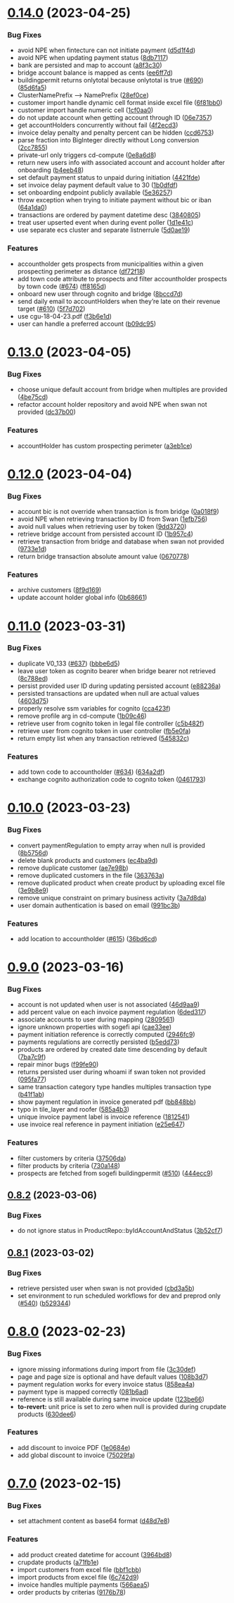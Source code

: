 # [0.14.0](https://github.com/b-partners/bpartners-api/compare/v0.13.0...v0.14.0) (2023-04-25)


### Bug Fixes

* avoid NPE when fintecture can not initiate payment ([d5d1f4d](https://github.com/b-partners/bpartners-api/commit/d5d1f4db8b373b4a0c8567edaaa222b39b799763))
* avoid NPE when updating payment status ([8db7117](https://github.com/b-partners/bpartners-api/commit/8db7117b1d76a7ead86cfe30980d3b1b8f813d23))
* bank are persisted and map to account ([a8f3c30](https://github.com/b-partners/bpartners-api/commit/a8f3c3002b014496b638c2e1b93fa8447812a5ff))
* bridge account balance is mapped as cents ([ee6ff7d](https://github.com/b-partners/bpartners-api/commit/ee6ff7d3335cbacae8d08534073f22cc1fa2c5e5))
* buildingpermit returns onlytotal because onlytotal is true ([#690](https://github.com/b-partners/bpartners-api/issues/690)) ([85d6fa5](https://github.com/b-partners/bpartners-api/commit/85d6fa54cbf7594a5e7190b5d64c2b4149d21a45))
* ClusterNamePrefix --> NamePrefix ([28ef0ce](https://github.com/b-partners/bpartners-api/commit/28ef0cecfb24c1bb1a6e6a5602f3797434069833))
* customer import handle dynamic cell format inside excel file ([6f81bb0](https://github.com/b-partners/bpartners-api/commit/6f81bb0ea3e2b14df6ef468673b6978d650cf105))
* customer import handle numeric cell ([1cf0aa0](https://github.com/b-partners/bpartners-api/commit/1cf0aa0f8332b8f61580d27c2db18eaa8d6cab89))
* do not update account when getting account through ID ([06e7357](https://github.com/b-partners/bpartners-api/commit/06e7357e6bcb43b1c9a8b93a4b4c2b48ce9a9b41))
* get accountHolders concurrently without fail ([4f2ecd3](https://github.com/b-partners/bpartners-api/commit/4f2ecd30560f68dc268cb0cf03403d7d6e1e72f9))
* invoice delay penalty and penalty percent can be hidden   ([ccd6753](https://github.com/b-partners/bpartners-api/commit/ccd6753fee23c3cf5fcecca383d9df6a6e723cd4))
* parse fraction into BigInteger directly without Long conversion ([2cc7855](https://github.com/b-partners/bpartners-api/commit/2cc7855aa7c009e5dd1ac8264dae257a63c4fe38))
* private-url only triggers cd-compute ([0e8a6d8](https://github.com/b-partners/bpartners-api/commit/0e8a6d872cdd20f72fbcf12de0c9e57e56f2325c))
* return new users info with associated account and account holder after onboarding ([b4eeb48](https://github.com/b-partners/bpartners-api/commit/b4eeb48de8f040407c36f49c03dff2b6416fb442))
* set default payment status to unpaid during initiation ([4421fde](https://github.com/b-partners/bpartners-api/commit/4421fde1df9568088c0259ac77258e07d7fb7168))
* set invoice delay payment default value to 30 ([1b0dfdf](https://github.com/b-partners/bpartners-api/commit/1b0dfdf85a4b7ebcaca43b2deb672ddbe9b30239))
* set onboarding endpoint publicly available ([5e36257](https://github.com/b-partners/bpartners-api/commit/5e36257e2939734d2d003c555dca52d8192ddd56))
* throw exception when trying to initiate payment without bic or iban ([64a1da0](https://github.com/b-partners/bpartners-api/commit/64a1da0d81ec84d3219806883d9ef5e0ce1121ce))
* transactions are ordered by payment datetime desc ([3840805](https://github.com/b-partners/bpartners-api/commit/384080551ee0dd5f10af323d438f826537e6831e))
* treat user upserted event when during event poller ([1d1e41c](https://github.com/b-partners/bpartners-api/commit/1d1e41c43416c28240615c6cd2537201dd795bc4))
* use separate ecs cluster and separate listnerrule ([5d0ae19](https://github.com/b-partners/bpartners-api/commit/5d0ae19b9a243d5d465fb4da474e13b1c51065de))


### Features

* accountholder gets prospects from municipalities within a given prospecting perimeter as distance ([df72f18](https://github.com/b-partners/bpartners-api/commit/df72f18e606e399ad276efb2428681058de7e4bf))
* add town code attribute to prospects and filter accountholder prospects by town code ([#674](https://github.com/b-partners/bpartners-api/issues/674)) ([ff8165d](https://github.com/b-partners/bpartners-api/commit/ff8165d6465e5a0be37270cdb32d8d46643e08e8))
* onboard new user through cognito and bridge ([8bccd7d](https://github.com/b-partners/bpartners-api/commit/8bccd7d93ab2cb21ee5ac4e8ee97b53059e29730))
* send daily email to accountHolders when they’re late on their revenue target ([#610](https://github.com/b-partners/bpartners-api/issues/610)) ([5f7d702](https://github.com/b-partners/bpartners-api/commit/5f7d7023ab77c6c7599228e84456fc12be1d2870))
* use cgu-18-04-23.pdf ([f3b6e1d](https://github.com/b-partners/bpartners-api/commit/f3b6e1d1b92aeba2e850849d04cd4b63f4bd5521))
* user can handle a preferred account ([b09dc95](https://github.com/b-partners/bpartners-api/commit/b09dc95df0feed973d4a9badcd4bd492ecc6896e))



# [0.13.0](https://github.com/b-partners/bpartners-api/compare/v0.12.0...v0.13.0) (2023-04-05)


### Bug Fixes

* choose unique default account from bridge when multiples are provided ([4be75cd](https://github.com/b-partners/bpartners-api/commit/4be75cd49880b2af7bb0f7e85e9870a83c4e88ae))
* refactor account holder repository and avoid NPE when swan not provided ([dc37b00](https://github.com/b-partners/bpartners-api/commit/dc37b0096cd0c8b7ad0a3dc24a27f0acf2015966))


### Features

* accountHolder has custom prospecting perimeter ([a3eb1ce](https://github.com/b-partners/bpartners-api/commit/a3eb1ceb21e32b92d4724bb9da3b3dabc5517aa6))



# [0.12.0](https://github.com/b-partners/bpartners-api/compare/v0.11.0...v0.12.0) (2023-04-04)


### Bug Fixes

* account bic is not override when transaction is from bridge ([0a018f9](https://github.com/b-partners/bpartners-api/commit/0a018f997f8cfe8d2040c015c9e4e7c23b428048))
* avoid NPE when retrieving transaction by ID from Swan ([1efb756](https://github.com/b-partners/bpartners-api/commit/1efb756a80f605cf43af84b8803de6470402a9e9))
* avoid null values when retrieving user by token ([9dd3720](https://github.com/b-partners/bpartners-api/commit/9dd3720eda0f0116fb45ecf849cf01dec2730aab))
* retrieve bridge account from persisted account ID ([1b957c4](https://github.com/b-partners/bpartners-api/commit/1b957c48193ed9b6eef332938fb88c39d69e48a5))
* retrieve transaction from bridge and database when swan not provided ([9733e1d](https://github.com/b-partners/bpartners-api/commit/9733e1deacb9c8d29b7f3693d9e3c6be5113c2ae))
* return bridge transaction absolute amount value ([0670778](https://github.com/b-partners/bpartners-api/commit/067077849a5e4d4d7b8e08a2ad7fe4837b5e6ebb))


### Features

* archive customers ([8f9d169](https://github.com/b-partners/bpartners-api/commit/8f9d169cc3bee418e3cf06f330b9777d12714525))
* update account holder global info ([0b68661](https://github.com/b-partners/bpartners-api/commit/0b686613febdcd82dbffa7a771dd9ebf57b97f7e))



# [0.11.0](https://github.com/b-partners/bpartners-api/compare/v0.10.0...v0.11.0) (2023-03-31)


### Bug Fixes

* duplicate V0_133 ([#637](https://github.com/b-partners/bpartners-api/issues/637)) ([bbbe6d5](https://github.com/b-partners/bpartners-api/commit/bbbe6d524da971d809fe1386b07ed28fcfa51da9))
* leave user token as cognito bearer when bridge bearer not retrieved ([8c788ed](https://github.com/b-partners/bpartners-api/commit/8c788ed22008bab1a0036dead9ae2b8e373f389a))
* persist provided user ID during updating persisted account ([e88236a](https://github.com/b-partners/bpartners-api/commit/e88236afc18d076f4b568389ddd07835b4e168c9))
* persisted transactions are updated when null are actual values ([4603d75](https://github.com/b-partners/bpartners-api/commit/4603d75ebb67196b30a90f1ac0f7176da87c13e3))
* properly resolve ssm variables for cognito ([cca423f](https://github.com/b-partners/bpartners-api/commit/cca423f139f6a7a434ae8ca65ece9b3a5d8dad69))
* remove profile arg in cd-compute ([1b09c46](https://github.com/b-partners/bpartners-api/commit/1b09c46c4d9863319ae8186dbbebe646ef97b4aa))
* retrieve user from cognito token in legal file controller ([c5b482f](https://github.com/b-partners/bpartners-api/commit/c5b482fd8165618ea02f03a589389b7ba323db58))
* retrieve user from cognito token in user controller ([fb5e0fa](https://github.com/b-partners/bpartners-api/commit/fb5e0fa788bcd52be18a5dd88162d8b2fb44b25e))
* return empty list when any transaction retrieved ([545832c](https://github.com/b-partners/bpartners-api/commit/545832c12cfb326c25f058752b7188a68eb001e4))


### Features

* add town code to accountholder ([#634](https://github.com/b-partners/bpartners-api/issues/634)) ([634a2df](https://github.com/b-partners/bpartners-api/commit/634a2df914a43fb7eb1d66745d3152069efbd3a1))
* exchange cognito authorization code to cognito token ([0461793](https://github.com/b-partners/bpartners-api/commit/04617932874efb62c9f9e8b7b0467627f8007adc))



# [0.10.0](https://github.com/b-partners/bpartners-api/compare/v0.9.0...v0.10.0) (2023-03-23)


### Bug Fixes

* convert paymentRegulation to empty array when null is provided ([8b5756d](https://github.com/b-partners/bpartners-api/commit/8b5756de3017e52abfbe6b7fea3ca6c03030337f))
* delete blank products and customers ([ec4ba9d](https://github.com/b-partners/bpartners-api/commit/ec4ba9d6fd2cc74ad6082db95d82a615961d5e91))
* remove duplicate customer ([ae7e98b](https://github.com/b-partners/bpartners-api/commit/ae7e98b3e61b30420edc9a0da6eae0e5017f88ac))
* remove duplicated customers in the file ([363763a](https://github.com/b-partners/bpartners-api/commit/363763a74bd2417604043ed5b3c8f5e51bd61fb8))
* remove duplicated product when create product by uploading excel file ([3e9b8e9](https://github.com/b-partners/bpartners-api/commit/3e9b8e995c40e9bb71bfa3d6e709a61e85c50a3d))
* remove unique constraint on primary business activity ([3a7d8da](https://github.com/b-partners/bpartners-api/commit/3a7d8da58c01b3603ef246dde25bbc142860d9d0))
* user domain authentication is based on email ([991bc3b](https://github.com/b-partners/bpartners-api/commit/991bc3ba638dc2c65235d7b06eaa49532d0eaf10))


### Features

* add location to accountholder ([#615](https://github.com/b-partners/bpartners-api/issues/615)) ([36bd6cd](https://github.com/b-partners/bpartners-api/commit/36bd6cd8bb86582d77c390bc7f978934322efaf5))



# [0.9.0](https://github.com/b-partners/bpartners-api/compare/v0.8.2...v0.9.0) (2023-03-16)


### Bug Fixes

* account is not updated when user is not associated ([46d9aa9](https://github.com/b-partners/bpartners-api/commit/46d9aa95d9f7e634849d6f34617138d160e98512))
* add percent value on each invoice payment regulation ([6ded317](https://github.com/b-partners/bpartners-api/commit/6ded317e5f3f04f18fa3ab600776d9aa8603d9c8))
* associate accounts to user during mapping   ([2809561](https://github.com/b-partners/bpartners-api/commit/28095611cbe188e7494ca482a1121d8238c5e202))
* ignore unknown properties with sogefi api ([cae33ee](https://github.com/b-partners/bpartners-api/commit/cae33ee7ddf90f20d551abae1e09ca9a6a01400e))
* payment initiation reference is correctly computed ([2946fc9](https://github.com/b-partners/bpartners-api/commit/2946fc9037558d39190d08e79e04f135b07852ad))
* payments regulations are correctly persisted ([b5edd73](https://github.com/b-partners/bpartners-api/commit/b5edd73482a8521e160cdf79223588a8a52b9c23))
* products are ordered by created date time descending by default ([7ba7c9f](https://github.com/b-partners/bpartners-api/commit/7ba7c9f4ecb0208daa301e2a0e0f269ac0a91798))
* repair minor bugs ([f99fe90](https://github.com/b-partners/bpartners-api/commit/f99fe90829062474b42d8ce01e8d53d948a08f55))
* returns persisted user during whoami if swan token not provided ([095fa77](https://github.com/b-partners/bpartners-api/commit/095fa77abcda848bb06a6b3336de4960eebd9ffe))
* same transaction category type handles multiples transaction type ([b41f1ab](https://github.com/b-partners/bpartners-api/commit/b41f1ab13403704c415e02c7e4af4ed00949ce96))
* show payment regulation in invoice generated pdf ([bb848bb](https://github.com/b-partners/bpartners-api/commit/bb848bbf45225ec0ad9f99913db25350031fd6ae))
* typo in tile_layer and roofer ([585a4b3](https://github.com/b-partners/bpartners-api/commit/585a4b35ee6a63c92a4cc5c5818270669997834f))
* unique invoice payment label is invoice reference ([1812541](https://github.com/b-partners/bpartners-api/commit/181254113264999a07f4a1ed84354a8e4a43f865))
* use invoice real reference in payment initiation ([e25e647](https://github.com/b-partners/bpartners-api/commit/e25e64757a483f4eb1a44c398fa286e4f5bc699c))


### Features

* filter customers by criteria ([37506da](https://github.com/b-partners/bpartners-api/commit/37506da2e0f786731b0d35672b79834411b637fa))
* filter products by criteria ([730a148](https://github.com/b-partners/bpartners-api/commit/730a1481c79608b7fab185297232a049a0c4c7e1))
* prospects are fetched from sogefi buildingpermit ([#510](https://github.com/b-partners/bpartners-api/issues/510)) ([444ecc9](https://github.com/b-partners/bpartners-api/commit/444ecc976937cc1f6a8be3d81944e3312a63349e))



## [0.8.2](https://github.com/b-partners/bpartners-api/compare/v0.8.1...v0.8.2) (2023-03-06)


### Bug Fixes

* do not ignore status in ProductRepo::byIdAccountAndStatus ([3b52cf7](https://github.com/b-partners/bpartners-api/commit/3b52cf7276d0b65873ebde8676cbb2933e6d1060))



## [0.8.1](https://github.com/b-partners/bpartners-api/compare/v0.8.0...v0.8.1) (2023-03-02)


### Bug Fixes

* retrieve persisted user when swan is not provided ([cbd3a5b](https://github.com/b-partners/bpartners-api/commit/cbd3a5bacbcb9d7930d9813fba4b8aaef4e5fdb4))
* set environment to run scheduled workflows for dev and preprod only ([#540](https://github.com/b-partners/bpartners-api/issues/540)) ([b529344](https://github.com/b-partners/bpartners-api/commit/b5293449e8dab6fec3569bf6ce33f6e6445ccb32))



# [0.8.0](https://github.com/b-partners/bpartners-api/compare/v0.7.0...v0.8.0) (2023-02-23)


### Bug Fixes

* ignore missing informations during import from file ([3c30def](https://github.com/b-partners/bpartners-api/commit/3c30deffb4cba6033e34ebee61a6bffbeee07884))
* page and page size is optional and have default values ([108b3d7](https://github.com/b-partners/bpartners-api/commit/108b3d76f1b7958b2aa9c3021aa96bd6fa68df76))
* payment regulation works for every invoice status ([858ea4a](https://github.com/b-partners/bpartners-api/commit/858ea4a183583c9d0924351b6268a87d55839d73))
* payment type is mapped correctly ([081b6ad](https://github.com/b-partners/bpartners-api/commit/081b6ad040de3d0aa902c1dfc862bcecb915a702))
* reference is still available during same invoice update ([123be66](https://github.com/b-partners/bpartners-api/commit/123be66098e30679ea9c4f1bce05fa939021ab1e))
* **to-revert:** unit price is set to zero when null is provided during crupdate products ([630dee6](https://github.com/b-partners/bpartners-api/commit/630dee6efc21cf84bca7dc2a7bc3beab52193ad4))


### Features

* add discount to invoice PDF ([1e0684e](https://github.com/b-partners/bpartners-api/commit/1e0684e4d89bd985c9243438cf5ddbf4538f32bf))
* add global discount to invoice ([75029fa](https://github.com/b-partners/bpartners-api/commit/75029fad7740b87b5df29fee8029858754c36b70))



# [0.7.0](https://github.com/b-partners/bpartners-api/compare/v0.6.0...v0.7.0) (2023-02-15)


### Bug Fixes

* set attachment content as base64 format ([d48d7e8](https://github.com/b-partners/bpartners-api/commit/d48d7e81cc1c217a1aa86e13cb2bc09736a76de5))


### Features

* add product created datetime for account ([3964bd8](https://github.com/b-partners/bpartners-api/commit/3964bd82e4cb4c430830fb5ef4bb0e31e3e3c27b))
* crupdate products ([a71fb1e](https://github.com/b-partners/bpartners-api/commit/a71fb1e545355bfc739fe3c1def4b1b59a41dd30))
* import customers from excel file ([bbf1cbb](https://github.com/b-partners/bpartners-api/commit/bbf1cbb366f6a42b1ba28e7ecafea8a0d20a9c17))
* import products from excel file ([6c742d9](https://github.com/b-partners/bpartners-api/commit/6c742d9cf59e3af0fab275ba2826aef669878852))
* invoice handles multiple payments ([566aea5](https://github.com/b-partners/bpartners-api/commit/566aea59cc14f33d1bd4ac989aa2f97fb8f96283))
* order products by criterias ([9176b78](https://github.com/b-partners/bpartners-api/commit/9176b785a1c58c3d2d285afe151d40cd5b0dcd84))



